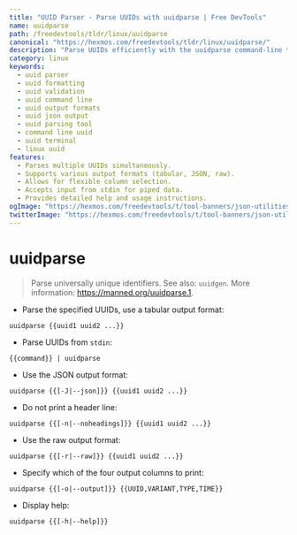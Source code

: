 ```yaml
---
title: "UUID Parser - Parse UUIDs with uuidparse | Free DevTools"
name: uuidparse
path: /freedevtools/tldr/linux/uuidparse
canonical: "https://hexmos.com/freedevtools/tldr/linux/uuidparse/"
description: "Parse UUIDs efficiently with the uuidparse command-line tool.  Format, validate, and output UUID data in various formats. Free online tool, no registration required."
category: linux
keywords:
  - uuid parser
  - uuid formatting
  - uuid validation
  - uuid command line
  - uuid output formats
  - uuid json output
  - uuid parsing tool
  - command line uuid
  - uuid terminal
  - linux uuid
features:
  - Parses multiple UUIDs simultaneously.
  - Supports various output formats (tabular, JSON, raw).
  - Allows for flexible column selection.
  - Accepts input from stdin for piped data.
  - Provides detailed help and usage instructions.
ogImage: "https://hexmos.com/freedevtools/t/tool-banners/json-utilities-banner.png"
twitterImage: "https://hexmos.com/freedevtools/t/tool-banners/json-utilities-banner.png"
---
```


# uuidparse

> Parse universally unique identifiers.
> See also: `uuidgen`.
> More information: <https://manned.org/uuidparse.1>.

- Parse the specified UUIDs, use a tabular output format:

`uuidparse {{uuid1 uuid2 ...}}`

- Parse UUIDs from `stdin`:

`{{command}} | uuidparse`

- Use the JSON output format:

`uuidparse {{[-J|--json]}} {{uuid1 uuid2 ...}}`

- Do not print a header line:

`uuidparse {{[-n|--noheadings]}} {{uuid1 uuid2 ...}}`

- Use the raw output format:

`uuidparse {{[-r|--raw]}} {{uuid1 uuid2 ...}}`

- Specify which of the four output columns to print:

`uuidparse {{[-o|--output]}} {{UUID,VARIANT,TYPE,TIME}}`

- Display help:

`uuidparse {{[-h|--help]}}`
